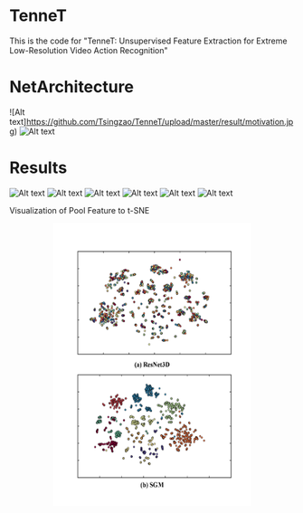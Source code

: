 # TenneT

This is the code for "TenneT: Unsupervised Feature Extraction for Extreme Low-Resolution Video Action Recognition"

# NetArchitecture
![Alt text]https://github.com/Tsingzao/TenneT/upload/master/result/motivation.jpg)
![Alt text](https://github.com/Tsingzao/TenneT/upload/master/result/net.jpg)

# Results

![Alt text](https://github.com/Tsingzao/TenneT/upload/master/result/r1.jpg)
![Alt text](https://github.com/Tsingzao/TenneT/upload/master/result/r2.jpg)
![Alt text](https://github.com/Tsingzao/TenneT/upload/master/result/r3.jpg)
![Alt text](https://github.com/Tsingzao/TenneT/upload/master/result/r4.jpg)
![Alt text](https://github.com/Tsingzao/TenneT/upload/master/result/r5.jpg)
![Alt text](https://github.com/Tsingzao/TenneT/upload/master/result/r6.jpg)

Visualization of Pool Feature to t-SNE 

<div align=center><img width="350" height="500" src="https://github.com/Tsingzao/SemanticGuidedBlock/blob/master/result/visual_pool.png"/>

